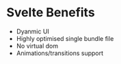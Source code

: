 # Svelte Benefits

- Dyanmic UI
- Highly optimised single bundle file
- No virtual dom
- Animations/transitions support
